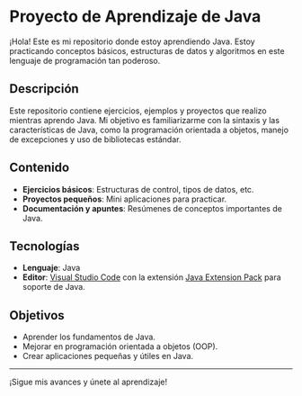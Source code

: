# Proyecto de Aprendizaje de Java

¡Hola! Este es mi repositorio donde estoy aprendiendo Java. Estoy practicando conceptos básicos, estructuras de datos y algoritmos en este lenguaje de programación tan poderoso.

## Descripción

Este repositorio contiene ejercicios, ejemplos y proyectos que realizo mientras aprendo Java. Mi objetivo es familiarizarme con la sintaxis y las características de Java, como la programación orientada a objetos, manejo de excepciones y uso de bibliotecas estándar.

## Contenido

- **Ejercicios básicos**: Estructuras de control, tipos de datos, etc.
- **Proyectos pequeños**: Mini aplicaciones para practicar.
- **Documentación y apuntes**: Resúmenes de conceptos importantes de Java.

## Tecnologías

- **Lenguaje**: Java
- **Editor**: [Visual Studio Code](https://code.visualstudio.com/) con la extensión [Java Extension Pack](https://marketplace.visualstudio.com/items?itemName=vscjava.vscode-java-pack) para soporte de Java.

## Objetivos

- Aprender los fundamentos de Java.
- Mejorar en programación orientada a objetos (OOP).
- Crear aplicaciones pequeñas y útiles en Java.

---

¡Sigue mis avances y únete al aprendizaje!

